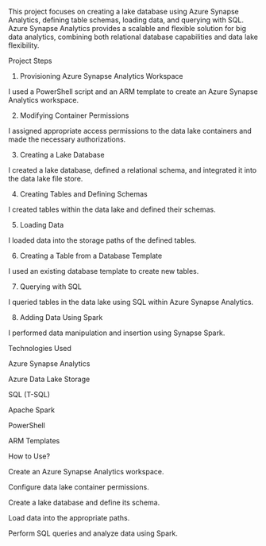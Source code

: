 This project focuses on creating a lake database using Azure Synapse Analytics, defining table schemas, loading data, and querying with SQL. Azure Synapse Analytics provides a scalable and flexible solution for big data analytics, combining both relational database capabilities and data lake flexibility.

Project Steps

1. Provisioning Azure Synapse Analytics Workspace

I used a PowerShell script and an ARM template to create an Azure Synapse Analytics workspace.

2. Modifying Container Permissions

I assigned appropriate access permissions to the data lake containers and made the necessary authorizations.

3. Creating a Lake Database

I created a lake database, defined a relational schema, and integrated it into the data lake file store.

4. Creating Tables and Defining Schemas

I created tables within the data lake and defined their schemas.

5. Loading Data

I loaded data into the storage paths of the defined tables.

6. Creating a Table from a Database Template

I used an existing database template to create new tables.

7. Querying with SQL

I queried tables in the data lake using SQL within Azure Synapse Analytics.

8. Adding Data Using Spark

I performed data manipulation and insertion using Synapse Spark.

Technologies Used

Azure Synapse Analytics

Azure Data Lake Storage

SQL (T-SQL)

Apache Spark

PowerShell

ARM Templates

How to Use?

Create an Azure Synapse Analytics workspace.

Configure data lake container permissions.

Create a lake database and define its schema.

Load data into the appropriate paths.

Perform SQL queries and analyze data using Spark.

